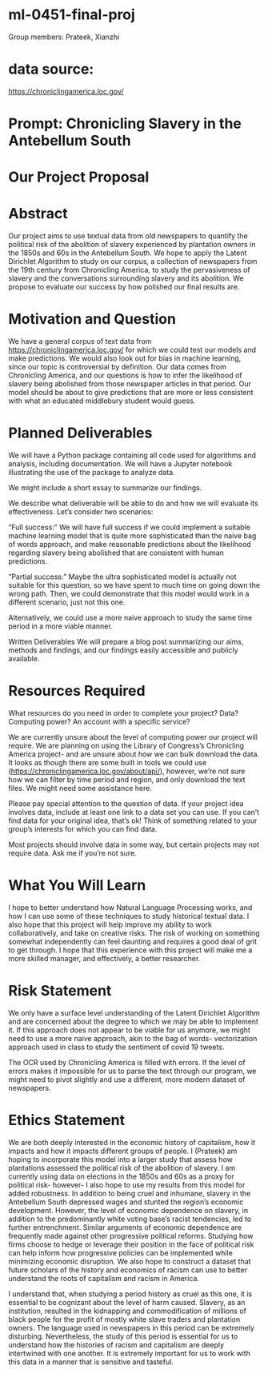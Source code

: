 # ml-0451-final-proj
Group members: Prateek, Xianzhi
# data source:
https://chroniclingamerica.loc.gov/
# Prompt: Chronicling Slavery in the Antebellum South
# Our Project Proposal


# Abstract


Our project aims to use textual data from old newspapers to quantify the political risk of the abolition of slavery experienced by plantation owners in the 1850s and 60s in the Antebellum South. We hope to apply the Latent Dirichlet Algorithm to study on our corpus, a collection of newspapers from the 19th century from Chronicling America, to study the pervasiveness of slavery and the conversations surrounding slavery and its abolition. We propose to evaluate our success by how polished our final results are. 


# Motivation and Question


We have a general corpus of text data from https://chroniclingamerica.loc.gov/
 for which we could test our models and make predictions. We would also look out for bias in machine learning, since our topic is controversial by definition. Our data comes from Chronicling America, and our questions is how to infer the likelihood of slavery being abolished from those newspaper articles in that period. Our model should be about to give predictions that are more or less consistent with what an educated middlebury student would guess.


# Planned Deliverables

We will have a Python package containing all code used for algorithms and analysis, including documentation.
We will have a Jupyter notebook illustrating the use of the package to analyze data.

We might include a short essay to summarize our findings.

We describe what deliverable will be able to do and how we will evaluate its effectiveness. Let’s consider two scenarios:

“Full success:” 
We will have full success if we could implement a suitable machine learning model that is quite more sophisticated than the naive bag of words approach, and make reasonable predictions about the likelihood regarding slavery being abolished that are consistent with human predictions.

“Partial success:” 
Maybe the ultra sophisticated model is actually not suitable for this question, so we have spent to much time on going down the wrong path. Then, we could demonstrate that this model would work in a different scenario, just not this one.

Alternatively, we could use a more naive approach to study the same time period in a more viable manner.

Written Deliverables
We will prepare a blog post summarizing our aims, methods and findings, and our findings easily accessible and publicly available.

# Resources Required
What resources do you need in order to complete your project? Data? Computing power? An account with a specific service?

We are currently unsure about the level of computing power our project will require.
We are planning on using the Library of Congress’s Chronicling America project- and are unsure about how we can bulk download the data. It looks as though there are some built in tools we could use (https://chroniclingamerica.loc.gov/about/api/), however, we’re not sure how we can filter by time period and region, and only download the text files. We might need some assistance here.

Please pay special attention to the question of data. If your project idea involves data, include at least one link to a data set you can use. If you can’t find data for your original idea, that’s ok! Think of something related to your group’s interests for which you can find data.

Most projects should involve data in some way, but certain projects may not require data. Ask me if you’re not sure.

# What You Will Learn

I hope to better understand how Natural Language Processing works, and how I can use some of these techniques to study historical textual data. I also hope that this project will help improve my ability to work collaboratively, and take on creative risks. The risk of working on something somewhat independently can feel daunting and requires a good deal of grit to get through. I hope that this experience with this project will make me a more skilled manager, and effectively, a better researcher.

# Risk Statement

We only have a surface level understanding of the Latent Dirichlet Algorithm and are concerned about the degree to which we may be able to implement it. If this approach does not appear to be viable for us anymore, we might need to use a more naive approach, akin to the bag of words- vectorization approach used in class to study the sentiment of covid 19 tweets.

The OCR used by Chronicling America is filled with errors. If the level of errors makes it impossible for us to parse the text through our program, we might need to pivot slightly and use a different, more modern dataset of newspapers.


# Ethics Statement

We are both deeply interested in the economic history of capitalism, how it impacts and how it impacts different groups of people. I (Prateek) am hoping to incorporate this model into a larger study that assess how plantations assessed the political risk of the abolition of slavery. I am currently using data on elections in the 1850s and 60s as a proxy for political risk- however- I also hope to use my results from this model for added robustness. In addition to being cruel and inhumane, slavery in the Antebellum South depressed wages and stunted the region’s economic development. However, the level of economic dependence on slavery, in addition to the predominantly white voting base’s racist tendencies, led to further entrenchment. Similar arguments of economic dependence are frequently made against other progressive political reforms. Studying how firms choose to hedge or leverage their position in the face of political risk can help inform how progressive policies can be implemented while minimizing economic disruption. We also hope to construct a dataset that future scholars of the history and economics of racism can use to better understand the roots of capitalism and racism in America.

I understand that, when studying a period history as cruel as this one, it is essential to be cognizant about the level of harm caused. Slavery, as an institution, resulted in the kidnapping and commodification of millions of black people for the profit of mostly white slave traders and plantation owners. The language used in newspapers in this period can be extremely disturbing. Nevertheless, the study of this period is essential for us to understand how the histories of racism and capitalism are deeply intertwined with one another. It is extremely important for us to work with this data in a manner that is sensitive and tasteful.
